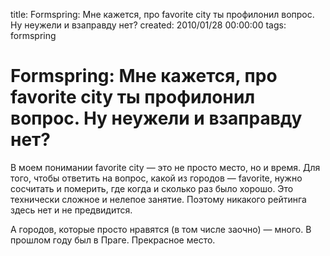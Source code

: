 title: Formspring: Мне кажется, про favorite city ты профилонил вопрос. Ну неужели и взаправду нет?
created: 2010/01/28 00:00:00
tags: formspring

# Formspring: Мне кажется, про favorite city ты профилонил вопрос. Ну неужели и взаправду нет?

В моем понимании favorite city — это не просто место, но и время. Для того, чтобы ответить на вопрос, какой из городов — favorite, нужно сосчитать и померить, где когда и сколько раз было хорошо. Это технически сложное и нелепое занятие. Поэтому никакого рейтинга здесь нет и не предвидится.

А городов, которые просто нравятся (в том числе заочно) — много. В прошлом году был в Праге. Прекрасное место.